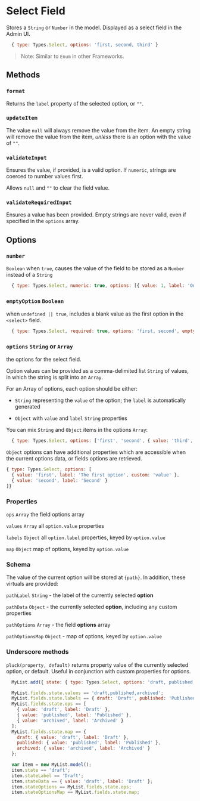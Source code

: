 # Select Field

Stores a `String` or `Number` in the model.
Displayed as a select field in the Admin UI.

```js
  { type: Types.Select, options: 'first, second, third' }
```

> Note: Similar to `Enum` in other Frameworks.

## Methods

### `format`

Returns the `label` property of the selected option, or `""`.

### `updateItem`

The value `null` will always remove the value from the item. An empty string will remove the value from the item, _unless_ there is an option with the value of `""`.

### `validateInput`

Ensures the value, if provided, is a valid option. If `numeric`, strings are coerced to number values first.

Allows `null` and `""` to clear the field value.

### `validateRequiredInput`

Ensures a value has been provided. Empty strings are never valid, even if specified in the `options` array.

## Options

### `number`
`Boolean` when `true`, causes the value of the field to be stored as a `Number` instead of a `String`

```js
  { type: Types.Select, numeric: true, options: [{ value: 1, label: 'One' }, { value: 2, label: 'Two' }
```
### `emptyOption` `Boolean`
when `undefined || true`, includes a blank value as the first option in the `<select>` field.

```js
  { type: Types.Select, required: true, options: 'first, second', emptyOption: false }
```

### `options` `String` or `Array`
the options for the select field.

Option values can be provided as a comma-delimited list `String` of values, in which the string is split into an `Array`.

For an Array of options, each option should be either:

* `String` representing the `value` of the option; the `label` is automatically generated

* `Object` with `value` and `label` `String` properties

You can mix `String` and `Object` items in the options `Array`:

```js
  { type: Types.Select, options: ['first', 'second', { value: 'third', label: 'The third one' }] }
```

`Object` options can have additional properties which are accessible when the current options data, or fields options are retrieved.

```js
{ type: Types.Select, options: [
  { value: 'first', label: 'The first option', custom: 'value' },
  { value: 'second', label: 'Second' }
]}
```

### Properties

`ops` `Array`
the field options array

`values` `Array`
all `option.value` properties

`labels` `Object`
all `option.label` properties, keyed by `option.value`

`map` `Object`
map of options, keyed by `option.value`

### Schema

The value of the current option will be stored at `{path}`. In addition, these virtuals are provided:

`pathLabel` `String` - the label of the currently selected **option**

`pathData` `Object` - the currently selected **option**, including any custom properties

`pathOptions` `Array` - the field **options** array

`pathOptionsMap` `Object` - map of options, keyed by `option.value`

### Underscore methods

`pluck(property, default)`
returns property value of the currently selected option, or default. Useful in conjunction with custom properties for options.

```js
  MyList.add({ state: { type: Types.Select, options: 'draft, published, archived', default: 'draft' });

  MyList.fields.state.values == 'draft,published,archived';
  MyList.fields.state.labels == { draft: 'Draft', published: 'Published', archived: 'Archived' };
  MyList.fields.state.ops == [
    { value: 'draft', label: 'Draft' },
    { value: 'published', label: 'Published' },
    { value: 'archived', label: 'Archived' }
  ];
  MyList.fields.state.map == {
    draft: { value: 'draft', label: 'Draft' },
    published: { value: 'published', label: 'Published' },
    archived: { value: 'archived', label: 'Archived' }
  };

  var item = new MyList.model();
  item.state == 'draft';
  item.stateLabel == 'Draft';
  item.stateData == { value: 'draft', label: 'Draft' };
  item.stateOptions == MyList.fields.state.ops;
  item.stateOptionsMap == MyList.fields.state.map;
```
